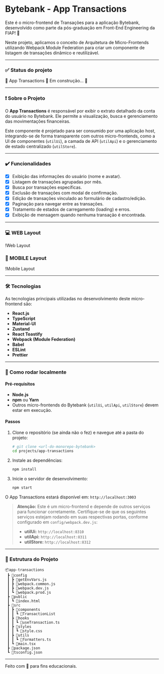 # Bytebank - App Transactions

Este é o micro-frontend de Transações para a aplicação Bytebank, desenvolvido como parte da pós-graduação em Front-End Engineering da FIAP! 🚀

Neste projeto, aplicamos o conceito de Arquitetura de Micro-Frontends utilizando Webpack Module Federation para criar um componente de listagem de transações dinâmico e reutilizável.

---

### ✅ Status do projeto

🚧 App Transactions 🚀 Em construção... 🚧

---

### ❗ Sobre o Projeto

O **App Transactions** é responsável por exibir o extrato detalhado da conta do usuário no Bytebank. Ele permite a visualização, busca e gerenciamento das movimentações financeiras.

Este componente é projetado para ser consumido por uma aplicação host, integrando-se de forma transparente com outros micro-frontends, como a UI de componentes (`utilUi`), a camada de API (`utilApi`) e o gerenciamento de estado centralizado (`utilStore`).

---

### ✔️ Funcionalidades

- [x] Exibição das informações do usuário (nome e avatar).
- [x] Listagem de transações agrupadas por mês.
- [x] Busca por transações específicas.
- [x] Exclusão de transações com modal de confirmação.
- [x] Edição de transações vinculado ao formulário de cadastro/edição.
- [x] Paginação para navegar entre as transações.
- [x] Tratamento de estados de carregamento (loading) e erros.
- [x] Exibição de mensagem quando nenhuma transação é encontrada.

---

### 💻 WEB Layout

!Web Layout

### 📱 MOBILE Layout

!Mobile Layout

---

### 🛠️ Tecnologias

As tecnologias principais utilizadas no desenvolvimento deste micro-frontend são:

- **React.js**
- **TypeScript**
- **Material-UI**
- **Zustand**
- **React Toastify**
- **Webpack (Module Federation)**
- **Babel**
- **ESLint**
- **Prettier**

---

### 🚀 Como rodar localmente

#### Pré-requisitos

- **Node.js**
- **npm** ou **Yarn**
- Outros micro-frontends do Bytebank (`utilUi`, `utilApi`, `utilStore`) devem estar em execução.

#### Passos

1. Clone o repositório (se ainda não o fez) e navegue até a pasta do projeto:

   ```bash
   # git clone <url-do-monorepo-bytebank>
   cd projects/app-transactions
   ```

2. Instale as dependências:

   ```bash
   npm install
   ```

3. Inicie o servidor de desenvolvimento:

   ```bash
   npm start
   ```

O App Transactions estará disponível em: `http://localhost:3003`

> **Atenção:** Este é um micro-frontend e depende de outros serviços para funcionar corretamente. Certifique-se de que os seguintes serviços estejam rodando em suas respectivas portas, conforme configurado em `config/webpack.dev.js`:
>
> - **utilUi:** `http://localhost:8310`
> - **utilApi:** `http://localhost:8311`
> - **utilStore:** `http://localhost:8312`

---

### 📂 Estrutura do Projeto

```
📦app-transactions
 ┣ 📂config
 ┃ ┣ 📜getEnvVars.js
 ┃ ┣ 📜webpack.common.js
 ┃ ┣ 📜webpack.dev.js
 ┃ ┗ 📜webpack.prod.js
 ┣ 📂public
 ┃ ┗ 📜index.html
 ┣ 📂src
 ┃ ┣ 📂components
 ┃ ┃ ┗ 📂TransactionList
 ┃ ┣ 📂hooks
 ┃ ┃ ┗ 📜useTransaction.ts
 ┃ ┣ 📂styles
 ┃ ┃ ┗ 📜style.css
 ┃ ┣ 📂utils
 ┃ ┃ ┗ 📜formatters.ts
 ┃ ┗ 📜main.tsx
 ┣ 📜package.json
 ┗ 📜tsconfig.json
```

---

Feito com 💙 para fins educacionais.
